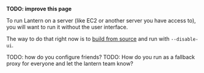 **TODO: improve this page**

To run Lantern on a server (like EC2 or another server you have access to), you will want to run it without the user interface. 

The way to do that right now is to [build from source](https://github.com/getlantern/lantern/blob/master/README.md#setting-up-a-development-environment) and run with `--disable-ui`.

TODO: how do you configure friends?
TODO: How do you run as a fallback proxy for everyone and let the lantern team know? 
